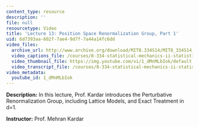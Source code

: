 ```yaml
---
content_type: resource
description: ''
file: null
resourcetype: Video
title: 'Lecture 13: Position Space Renormalization Group, Part 1'
uid: 6d7393aa-602f-7ae4-9d7f-7a44a14fc6dd
video_files:
  archive_url: http://www.archive.org/download/MIT8.334S14/MIT8_334S14_lec13_300k.mp4
  video_captions_file: /courses/8-334-statistical-mechanics-ii-statistical-physics-of-fields-spring-2014/fac81a57129352d6aa781eb78a8a735f_1_dMnMLbIok.vtt
  video_thumbnail_file: https://img.youtube.com/vi/1_dMnMLbIok/default.jpg
  video_transcript_file: /courses/8-334-statistical-mechanics-ii-statistical-physics-of-fields-spring-2014/a82694de6d124a16b998a9d124941580_1_dMnMLbIok.pdf
video_metadata:
  youtube_id: 1_dMnMLbIok
---
```


**Description:** In this lecture, Prof. Kardar introduces the Perturbative Renormalization Group, including Lattice Models, and Exact Treatment in d=1.

**Instructor:** Prof. Mehran Kardar